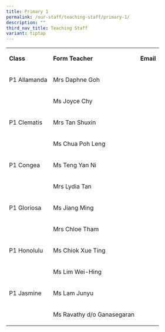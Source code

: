 ```yaml
---
title: Primary 1
permalink: /our-staff/teaching-staff/primary-1/
description: ""
third_nav_title: Teaching Staff
variant: tiptap
---
```

<table><tbody><tr><td rowspan="1" colspan="1"><p><strong>Class</strong></p></td><td rowspan="1" colspan="1"><p><strong>Form Teacher</strong></p></td><td rowspan="1" colspan="1"><p><strong>Email</strong></p></td></tr><tr><td rowspan="1" colspan="1"><p>P1 Allamanda</p></td><td rowspan="1" colspan="1"><p>Mrs Daphne Goh</p></td><td rowspan="1" colspan="1"><p></p></td></tr><tr><td rowspan="1" colspan="1"><p></p></td><td rowspan="1" colspan="1"><p>Ms Joyce Chy</p></td><td rowspan="1" colspan="1"><p></p></td></tr><tr><td rowspan="1" colspan="1"><p>P1 Clematis</p></td><td rowspan="1" colspan="1"><p>Mrs Tan Shuxin</p></td><td rowspan="1" colspan="1"><p></p></td></tr><tr><td rowspan="1" colspan="1"><p></p></td><td rowspan="1" colspan="1"><p>Ms Chua Poh Leng</p></td><td rowspan="1" colspan="1"><p></p></td></tr><tr><td rowspan="1" colspan="1"><p>P1 Congea</p></td><td rowspan="1" colspan="1"><p>Ms Teng Yan Ni</p></td><td rowspan="1" colspan="1"><p></p></td></tr><tr><td rowspan="1" colspan="1"><p></p></td><td rowspan="1" colspan="1"><p>Mrs Lydia Tan</p></td><td rowspan="1" colspan="1"><p></p></td></tr><tr><td rowspan="1" colspan="1"><p>P1 Gloriosa</p></td><td rowspan="1" colspan="1"><p>Ms Jiang Ming</p></td><td rowspan="1" colspan="1"><p></p></td></tr><tr><td rowspan="1" colspan="1"><p></p></td><td rowspan="1" colspan="1"><p>Mrs Chloe Tham</p></td><td rowspan="1" colspan="1"><p></p></td></tr><tr><td rowspan="1" colspan="1"><p>P1 Honolulu</p></td><td rowspan="1" colspan="1"><p>Ms Chiok Xue Ting</p></td><td rowspan="1" colspan="1"><p></p></td></tr><tr><td rowspan="1" colspan="1"><p></p></td><td rowspan="1" colspan="1"><p>Ms Lim Wei-Hing</p></td><td rowspan="1" colspan="1"><p></p></td></tr><tr><td rowspan="1" colspan="1"><p>P1 Jasmine</p></td><td rowspan="1" colspan="1"><p>Ms Lam Junyu</p></td><td rowspan="1" colspan="1"><p></p></td></tr><tr><td rowspan="1" colspan="1"><p></p></td><td rowspan="1" colspan="1"><p>Ms Ravathy d/o Ganasegaran</p></td><td rowspan="1" colspan="1"><p></p></td></tr></tbody></table><p></p>